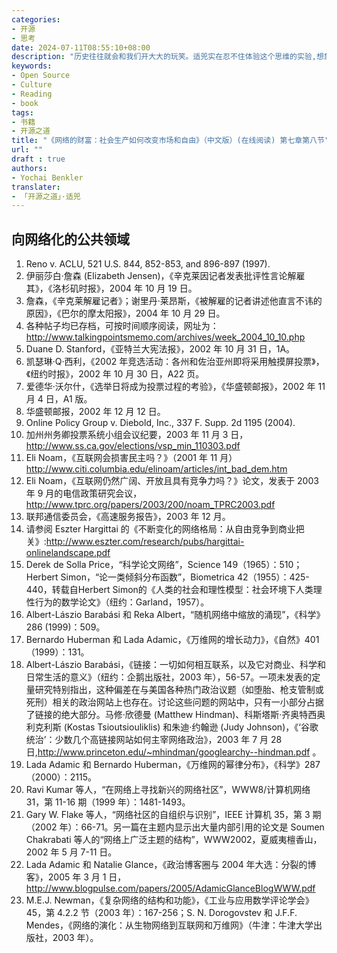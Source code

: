 ```yaml
---
categories:
- 开源
- 思考
date: 2024-07-11T08:55:10+08:00
description: "历史往往就会和我们开大大的玩笑。适兕实在忍不住体验这个思维的实验,想象虚拟的历史，于是尝试花几个月的时间翻译。Enjoy！Happy Reading～"
keywords:
- Open Source
- Culture
- Reading
- book
tags:
- 书籍
- 开源之道
title: "《网络的财富：社会生产如何改变市场和自由》（中文版）(在线阅读) 第七章第八节"
url: ""
draft : true
authors:
- Yochai Benkler
translater:
- 「开源之道」·适兕
---
```


## 向网络化的公共领域

1. Reno v. ACLU, 521 U.S. 844, 852-853, and 896-897 (1997).
2. 伊丽莎白·詹森 (Elizabeth Jensen)，《辛克莱因记者发表批评性言论解雇其》，《洛杉矶时报》，2004 年 10 月 19 日。
3. 詹森，《辛克莱解雇记者》；谢里丹·莱昂斯，《被解雇的记者讲述他直言不讳的原因》，《巴尔的摩太阳报》，2004 年 10 月 29 日。
4. 各种帖子均已存档，可按时间顺序阅读，网址为： http://www.talkingpointsmemo.com/archives/week_2004_10_10.php
5. Duane D. Stanford，《亚特兰大宪法报》，2002 年 10 月 31 日，1A。
6. 凯瑟琳·Q·西利，《2002 年竞选活动：各州和佐治亚州即将采用触摸屏投票》，《纽约时报》，2002 年 10 月 30 日，A22 页。
7. 爱德华·沃尔什，《选举日将成为投票过程的考验》，《华盛顿邮报》，2002 年 11 月 4 日，A1 版。
8. 华盛顿邮报，2002 年 12 月 12 日。
9. Online Policy Group v. Diebold, Inc., 337 F. Supp. 2d 1195 (2004).
10. 加州州务卿投票系统小组会议纪要，2003 年 11 月 3 日， http://www.ss.ca.gov/elections/vsp_min_110303.pdf 
11. Eli Noam，《互联网会损害民主吗？》（2001 年 11 月） http://www.citi.columbia.edu/elinoam/articles/int_bad_dem.htm 
12. Eli Noam，《互联网仍然广阔、开放且具有竞争力吗？》论文，发表于 2003 年 9 月的电信政策研究会议，http://www.tprc.org/papers/2003/200/noam_TPRC2003.pdf
13. 联邦通信委员会，《高速服务报告》，2003 年 12 月。
14. 请参阅 Eszter Hargittai 的《不断变化的网络格局：从自由竞争到商业把关》:http://www.eszter.com/research/pubs/hargittai-onlinelandscape.pdf
15. Derek de Solla Price，“科学论文网络”，Science 149（1965）：510；Herbert Simon，“论一类倾斜分布函数”，Biometrica 42（1955）：425-440，转载自Herbert Simon的《人类的社会和理性模型：社会环境下人类理性行为的数学论文》（纽约：Garland，1957）。
16. Albert-Lászio Barabási 和 Reka Albert，“随机网络中缩放的涌现”，《科学》286 (1999)：509。
17. Bernardo Huberman 和 Lada Adamic，《万维网的增长动力》，《自然》401（1999）：131。
18. Albert-Lászio Barabási，《链接：一切如何相互联系，以及它对商业、科学和日常生活的意义》（纽约：企鹅出版社，2003 年），56-57。一项未发表的定量研究特别指出，这种偏差在与美国各种热门政治议题（如堕胎、枪支管制或死刑）相关的政治网站上也存在。讨论这些问题的网站中，只有一小部分占据了链接的绝大部分。马修·欣德曼 (Matthew Hindman)、科斯塔斯·齐奥特西奥利克利斯 (Kostas Tsioutsiouliklis) 和朱迪·约翰逊 (Judy Johnson)，《‘谷歌统治’：少数几个高链接网站如何主宰网络政治》，2003 年 7 月 28 日,http://www.princeton.edu/~mhindman/googlearchy--hindman.pdf 。
19. Lada Adamic 和 Bernardo Huberman，《万维网的幂律分布》，《科学》287（2000）：2115。
20. Ravi Kumar 等人，“在网络上寻找新兴的网络社区”，WWW8/计算机网络 31，第 11-16 期（1999 年）：1481-1493。
21. Gary W. Flake 等人，“网络社区的自组织与识别”，IEEE 计算机 35，第 3 期（2002 年）：66-71。另一篇在主题内显示出大量内部引用的论文是 Soumen Chakrabati 等人的“网络上广泛主题的结构”，WWW2002，夏威夷檀香山，2002 年 5 月 7-11 日。
22. Lada Adamic 和 Natalie Glance，《政治博客圈与 2004 年大选：分裂的博客》，2005 年 3 月 1 日，http://www.blogpulse.com/papers/2005/AdamicGlanceBlogWWW.pdf
23. M.E.J. Newman，《复杂网络的结构和功能》，《工业与应用数学评论学会》45，第 4.2.2 节（2003 年）：167-256；S. N. Dorogovstev 和 J.F.F. Mendes，《网络的演化：从生物网络到互联网和万维网》（牛津：牛津大学出版社，2003 年）。